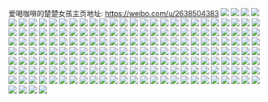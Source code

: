 爱喝咖啡的楚楚女孩主页地址: https://weibo.com/u/2638504383 
![](https://wx4.sinaimg.cn/mw2000/9d4461bfly1h9ipwdsyv6j22c02c0u0z.jpg) 
![](https://wx4.sinaimg.cn/mw2000/9d4461bfly1h9ipwk1c0nj22c03407wk.jpg) 
![](https://wx4.sinaimg.cn/mw2000/9d4461bfly1h9ipwr5396j22c0340npg.jpg) 
![](https://wx4.sinaimg.cn/mw2000/9d4461bfly1h9ipx02vfsj22c02um4qu.jpg) 
![](https://wx4.sinaimg.cn/mw2000/9d4461bfly1h9ipx6fk0kj22c02icnpe.jpg) 
![](https://wx4.sinaimg.cn/mw2000/9d4461bfly1h9ipxcsx2vj22932xub2a.jpg) 
![](https://wx4.sinaimg.cn/mw2000/9d4461bfly1h9ipxe2b4bj22ai320e82.jpg) 
![](https://wx4.sinaimg.cn/mw2000/9d4461bfly1h9ipxf7gmzj20vc0vcgwd.jpg) 
![](https://wx4.sinaimg.cn/mw2000/9d4461bfly1h9ipxgxqj1j21yd27dqv6.jpg) 
![](https://wx4.sinaimg.cn/mw2000/9d4461bfly1h94ln59fppj22c0340b2a.jpg) 
![](https://wx4.sinaimg.cn/mw2000/9d4461bfly1h94lnslvx7j22c0340e82.jpg) 
![](https://wx4.sinaimg.cn/mw2000/9d4461bfly1h94lojb9zkj22c0340e82.jpg) 
![](https://wx4.sinaimg.cn/mw2000/9d4461bfly1h94lp8ufluj22c0340qv6.jpg) 
![](https://wx4.sinaimg.cn/mw2000/9d4461bfly1h94lpyn3b6j22c03407wj.jpg) 
![](https://wx4.sinaimg.cn/mw2000/9d4461bfly1h94lmhj6e5j22c03404qr.jpg) 
![](https://wx4.sinaimg.cn/mw2000/9d4461bfly1h94lqdh7yqj22422mq4qr.jpg) 
![](https://wx4.sinaimg.cn/mw2000/9d4461bfly1h94lqgoys5j20vc15sgwh.jpg) 
![](https://wx4.sinaimg.cn/mw2000/9d4461bfly1h94lr0zs0hj22c0340x6q.jpg) 
![](https://wx4.sinaimg.cn/mw2000/9d4461bfly1h8v64rej3kj226m2yvnpe.jpg) 
![](https://wx4.sinaimg.cn/mw2000/9d4461bfly1h8ve02opdqj22c02ypu0y.jpg) 
![](https://wx4.sinaimg.cn/mw2000/9d4461bfly1h8vdzlvya8j22c0340b2b.jpg) 
![](https://wx4.sinaimg.cn/mw2000/9d4461bfly1h8ve0eni7wj22ah1xckjm.jpg) 
![](https://wx4.sinaimg.cn/mw2000/9d4461bfly1h8s3m09gtej20wi1l01kx.jpg) 
![](https://wx4.sinaimg.cn/mw2000/9d4461bfly1h8s3m1htgrj20wc1i8to2.jpg) 
![](https://wx4.sinaimg.cn/mw2000/9d4461bfly1h8s3m8bvrwj22c0340x6r.jpg) 
![](https://wx4.sinaimg.cn/mw2000/9d4461bfly1h8s3lxpny9j22c0340u0z.jpg) 
![](https://wx4.sinaimg.cn/mw2000/9d4461bfly1h8s3mer2wrj22c0340qv7.jpg) 
![](https://wx4.sinaimg.cn/mw2000/9d4461bfly1h8s3n4b3bmj22c0340kjo.jpg) 
![](https://wx4.sinaimg.cn/mw2000/9d4461bfly1h8s3nasybfj22c03404qs.jpg) 
![](https://wx4.sinaimg.cn/mw2000/9d4461bfly1h8peubczkwj22c0340qv6.jpg) 
![](https://wx4.sinaimg.cn/mw2000/9d4461bfly1h8peuegtu6j22c02z2u0z.jpg) 
![](https://wx4.sinaimg.cn/mw2000/9d4461bfly1h8peuhq9mej22c02um1l0.jpg) 
![](https://wx4.sinaimg.cn/mw2000/9d4461bfly1h8peukpumij22c0340npe.jpg) 
![](https://wx4.sinaimg.cn/mw2000/9d4461bfly1h8peu8q614j22c02vmb2a.jpg) 
![](https://wx4.sinaimg.cn/mw2000/9d4461bfly1h8peunyu8bj22c03407wj.jpg) 
![](https://wx4.sinaimg.cn/mw2000/9d4461bfly1h8cj7xx0gxj22c0340e82.jpg) 
![](https://wx4.sinaimg.cn/mw2000/9d4461bfly1h8cj82untbj22c0340kjn.jpg) 
![](https://wx4.sinaimg.cn/mw2000/9d4461bfly1h8cj87tpu3j22c0340kjo.jpg) 
![](https://wx4.sinaimg.cn/mw2000/9d4461bfly1h8cj8976k3j20wi15cqhl.jpg) 
![](https://wx4.sinaimg.cn/mw2000/9d4461bfly1h8cj8euwtzj22822yre84.jpg) 
![](https://wx4.sinaimg.cn/mw2000/9d4461bfly1h8cj8gniztj20wi13nats.jpg) 
![](https://wx4.sinaimg.cn/mw2000/9d4461bfly1h8cj7tqecyj22c03401l1.jpg) 
![](https://wx4.sinaimg.cn/mw2000/9d4461bfly1h8cj8n1pz6j22c0340x6t.jpg) 
![](https://wx4.sinaimg.cn/mw2000/9d4461bfly1h8cj8oa3w0j22c03407wj.jpg) 
![](https://wx4.sinaimg.cn/mw2000/9d4461bfly1h8cj8pmzoqj22c0340e82.jpg) 
![](https://wx4.sinaimg.cn/mw2000/9d4461bfly1h895948gztj20vc0yn1d8.jpg) 
![](https://wx4.sinaimg.cn/mw2000/9d4461bfly1h82n4jvn4mj22c02v77wk.jpg) 
![](https://wx4.sinaimg.cn/mw2000/9d4461bfly1h82n47jk8jj22c0340b2b.jpg) 
![](https://wx4.sinaimg.cn/mw2000/9d4461bfly1h82n4o9e8gj22c0340e83.jpg) 
![](https://wx4.sinaimg.cn/mw2000/9d4461bfly1h82n4xfz5gj22c0340e83.jpg) 
![](https://wx4.sinaimg.cn/mw2000/9d4461bfly1h82n52cvanj22b233zu0y.jpg) 
![](https://wx4.sinaimg.cn/mw2000/9d4461bfly1h82n58yuhsj22c02gcnpe.jpg) 
![](https://wx4.sinaimg.cn/mw2000/9d4461bfly1h7oa12nay1j22c0340npg.jpg) 
![](https://wx4.sinaimg.cn/mw2000/9d4461bfly1h7oa18oqg8j22c0340x6s.jpg) 
![](https://wx4.sinaimg.cn/mw2000/9d4461bfly1h7oa1d3v3uj22c02th1kz.jpg) 
![](https://wx4.sinaimg.cn/mw2000/9d4461bfly1h7oa1hmsvfj22b532uu11.jpg) 
![](https://wx4.sinaimg.cn/mw2000/9d4461bfly1h7oa1mv40kj22c0340hdy.jpg) 
![](https://wx4.sinaimg.cn/mw2000/9d4461bfly1h7oa1s4l1ij22b532uqv9.jpg) 
![](https://wx4.sinaimg.cn/mw2000/9d4461bfly1h7oa0y7vahj22c0340x6r.jpg) 
![](https://wx4.sinaimg.cn/mw2000/9d4461bfly1h7oa1twepsj23402c0b2b.jpg) 
![](https://wx4.sinaimg.cn/mw2000/9d4461bfly1h7oa1yapssj22902kk7wk.jpg) 
![](https://wx4.sinaimg.cn/mw2000/9d4461bfly1h7mjtoca2jj20zk1c57rf.jpg) 
![](https://wx4.sinaimg.cn/mw2000/9d4461bfly1h7mjtscafdj22c02q8qv6.jpg) 
![](https://wx4.sinaimg.cn/mw2000/9d4461bfly1h7mjtwgr76j21tz2fzkjm.jpg) 
![](https://wx4.sinaimg.cn/mw2000/9d4461bfly1h7mju1w11mj22c02ndb2b.jpg) 
![](https://wx4.sinaimg.cn/mw2000/9d4461bfly1h7mju6tsndj22c02ujkjn.jpg) 
![](https://wx4.sinaimg.cn/mw2000/9d4461bfly1h7mjuuj8k9j22c02lsb2b.jpg) 
![](https://wx4.sinaimg.cn/mw2000/9d4461bfly1h7mjv11erwj22c02n31l0.jpg) 
![](https://wx4.sinaimg.cn/mw2000/9d4461bfly1h7mjtlxu1cj22c02g17wj.jpg) 
![](https://wx4.sinaimg.cn/mw2000/9d4461bfly1h7mjv71wowj22c02ttnpg.jpg) 
![](https://wx4.sinaimg.cn/mw2000/9d4461bfly1h7gi4ufb21j20vc13n758.jpg) 
![](https://wx4.sinaimg.cn/mw2000/9d4461bfly1h7gi4tpji1j20t4133akj.jpg) 
![](https://wx4.sinaimg.cn/mw2000/9d4461bfly1h7d19rv01nj22c0340dv0.jpg) 
![](https://wx4.sinaimg.cn/mw2000/9d4461bfly1h7d19bf39pj20vc0xoq59.jpg) 
![](https://wx4.sinaimg.cn/mw2000/9d4461bfly1h7d19tdbjuj20vc109k72.jpg) 
![](https://wx4.sinaimg.cn/mw2000/9d4461bfly1h7d19uw9i4j22c02oynpe.jpg) 
![](https://wx4.sinaimg.cn/mw2000/9d4461bfly1h71qi6yhmxj21601k0tao.jpg) 
![](https://wx4.sinaimg.cn/mw2000/9d4461bfly1h71qi9jhxpj22c0340e82.jpg) 
![](https://wx4.sinaimg.cn/mw2000/9d4461bfly1h71qiazjx0j21601k0n02.jpg) 
![](https://wx4.sinaimg.cn/mw2000/9d4461bfly1h71qi5vo6oj21601k04lu.jpg) 
![](https://wx4.sinaimg.cn/mw2000/9d4461bfly1h71qic9ou1j215v1elkep.jpg) 
![](https://wx4.sinaimg.cn/mw2000/9d4461bfly1h71qicxae0j22c0340hdt.jpg) 
![](https://wx4.sinaimg.cn/mw2000/9d4461bfly1h71qihdspyj21601k0awr.jpg) 
![](https://wx4.sinaimg.cn/mw2000/9d4461bfly1h71qihrstdj21601k04e1.jpg) 
![](https://wx4.sinaimg.cn/mw2000/9d4461bfly1h71qij9o8ij21601l8wgq.jpg) 
![](https://wx4.sinaimg.cn/mw2000/9d4461bfly1h6vqso6y3vj20vc0x4nay.jpg) 
![](https://wx4.sinaimg.cn/mw2000/9d4461bfly1h6q27b52smj22552uue82.jpg) 
![](https://wx4.sinaimg.cn/mw2000/9d4461bfly1h6q27d3zpyj21xe2kiu0x.jpg) 
![](https://wx4.sinaimg.cn/mw2000/9d4461bfly1h6q27ev4xoj21tw2fuqv5.jpg) 
![](https://wx4.sinaimg.cn/mw2000/9d4461bfly1h6q27h85d4j22c0340x6q.jpg) 
![](https://wx4.sinaimg.cn/mw2000/9d4461bfly1h6q27852dpj221b2pq4qq.jpg) 
![](https://wx4.sinaimg.cn/mw2000/9d4461bfly1h6q27j9z5kj22c032ijzt.jpg) 
![](https://wx4.sinaimg.cn/mw2000/9d4461bfly1h6q27llvz2j22c0340b2b.jpg) 
![](https://wx4.sinaimg.cn/mw2000/9d4461bfly1h6q27n8wq6j22c0340wkr.jpg) 
![](https://wx4.sinaimg.cn/mw2000/9d4461bfly1h6q27nyr8sj22c0340u0x.jpg) 
![](https://wx4.sinaimg.cn/mw2000/9d4461bfly1h6ebulhm0cj21xo2vzqv5.jpg) 
![](https://wx4.sinaimg.cn/mw2000/9d4461bfly1h6ebun18joj21mw2c01ky.jpg) 
![](https://wx4.sinaimg.cn/mw2000/9d4461bfly1h6ebup8o7fj22c0340kjn.jpg) 
![](https://wx4.sinaimg.cn/mw2000/9d4461bfly1h6eburauiqj22c02yfu0x.jpg) 
![](https://wx4.sinaimg.cn/mw2000/9d4461bfly1h6ebukelylj22c03407wj.jpg) 
![](https://wx4.sinaimg.cn/mw2000/9d4461bfly1h6ebutcgvnj22c03401kz.jpg) 
![](https://wx4.sinaimg.cn/mw2000/9d4461bfly1h65wv4o5e7j22c03404qp.jpg) 
![](https://wx4.sinaimg.cn/mw2000/9d4461bfly1h65wv6nbh4j22c0340b2b.jpg) 
![](https://wx4.sinaimg.cn/mw2000/9d4461bfly1h65wvfepbuj22c0340b29.jpg) 
![](https://wx4.sinaimg.cn/mw2000/9d4461bfly1h65wvp4mwlj22b532nb29.jpg) 
![](https://wx4.sinaimg.cn/mw2000/9d4461bfly1h65wuxez4dj22c03407wj.jpg) 
![](https://wx4.sinaimg.cn/mw2000/9d4461bfly1h65ww02b2wj22c0340b2d.jpg) 
![](https://wx4.sinaimg.cn/mw2000/9d4461bfly1h65ww24t7pj22c0340e83.jpg) 
![](https://wx4.sinaimg.cn/mw2000/9d4461bfly1h65ww6nz2nj22c0340b2b.jpg) 
![](https://wx4.sinaimg.cn/mw2000/9d4461bfly1h65ww7v2qej20vc0yl4di.jpg) 
![](https://wx4.sinaimg.cn/mw2000/9d4461bfly1h63khkv79yj22c0340kjm.jpg) 
![](https://wx4.sinaimg.cn/mw2000/9d4461bfly1h63kic4iphj22c0340wrz.jpg) 
![](https://wx4.sinaimg.cn/mw2000/9d4461bfly1h63kigwvecj22c0340ai7.jpg) 
![](https://wx4.sinaimg.cn/mw2000/9d4461bfly1h63kis5d75j226x2f4u0x.jpg) 
![](https://wx4.sinaimg.cn/mw2000/9d4461bfly1h63kj0luwqj22c03401l0.jpg) 
![](https://wx4.sinaimg.cn/mw2000/9d4461bfly1h63kjbmfa6j22c02f11kx.jpg) 
![](https://wx4.sinaimg.cn/mw2000/9d4461bfly1h63kjcprw2j20vc10xgmz.jpg) 
![](https://wx4.sinaimg.cn/mw2000/9d4461bfly1h63kjgfiz2j227v2ssnpd.jpg) 
![](https://wx4.sinaimg.cn/mw2000/9d4461bfly1h63kjhrnoyj22bo2dokjm.jpg) 
![](https://wx4.sinaimg.cn/mw2000/9d4461bfly1h63kjig2bqj20zk16h7f5.jpg) 
![](https://wx4.sinaimg.cn/mw2000/9d4461bfly1h63khf1aiqj20vc10xwsv.jpg) 
![](https://wx4.sinaimg.cn/mw2000/9d4461bfly1h5zgv69suuj22c03401kz.jpg) 
![](https://wx4.sinaimg.cn/mw2000/9d4461bfly1h5zgw15g2nj22c0340k2s.jpg) 
![](https://wx4.sinaimg.cn/mw2000/9d4461bfly1h5zgwdh6wjj22c0340q8z.jpg) 
![](https://wx4.sinaimg.cn/mw2000/9d4461bfly1h5zgwm08b0j222y2o5hdu.jpg) 
![](https://wx4.sinaimg.cn/mw2000/9d4461bfly1h5zgxr5y91j228x34045w.jpg) 
![](https://wx4.sinaimg.cn/mw2000/9d4461bfly1h5zguwvh2uj22c02nvkjo.jpg) 
![](https://wx4.sinaimg.cn/mw2000/9d4461bfly1h5zgy5dqfcj22c034015k.jpg) 
![](https://wx4.sinaimg.cn/mw2000/9d4461bfly1h5zgzpkqu3j22c0340npe.jpg) 
![](https://wx4.sinaimg.cn/mw2000/9d4461bfly1h5zgzqbp34j20u0140tga.jpg) 
![](https://wx4.sinaimg.cn/mw2000/9d4461bfly1h5ns7xzb6uj20vb11ah89.jpg) 
![](https://wx4.sinaimg.cn/mw2000/9d4461bfly1h5ns7xew0pj20wi1lc1kx.jpg) 
![](https://wx4.sinaimg.cn/mw2000/9d4461bfly1h5ns7y98e8j20ni15sagj.jpg) 
![](https://wx4.sinaimg.cn/mw2000/9d4461bfly1h5ns7yqyx2j21ml1jr1kx.jpg) 
![](https://wx4.sinaimg.cn/mw2000/9d4461bfly1h5llu91fnrj21hn1wxaxl.jpg) 
![](https://wx4.sinaimg.cn/mw2000/9d4461bfly1h5llucm7zgj21qi2bb7wh.jpg) 
![](https://wx4.sinaimg.cn/mw2000/9d4461bfly1h5llufocznj21qi2bbe81.jpg) 
![](https://wx4.sinaimg.cn/mw2000/9d4461bfly1h5lluhq4qxj21p32ajnkb.jpg) 
![](https://wx4.sinaimg.cn/mw2000/9d4461bfly1h5llu720s5j21qi2arhdt.jpg) 
![](https://wx4.sinaimg.cn/mw2000/9d4461bfly1h5llukhkmgj21qi1rg4qp.jpg) 
![](https://wx4.sinaimg.cn/mw2000/9d4461bfly1h5llun6h0fj220830cu0y.jpg) 
![](https://wx4.sinaimg.cn/mw2000/9d4461bfly1h5lluoie87j220830c7wh.jpg) 
![](https://wx4.sinaimg.cn/mw2000/9d4461bfly1h5lluy7iskj22c0340kjo.jpg) 
![](https://wx4.sinaimg.cn/mw2000/9d4461bfly1h5dmbqmbx5j22c0340b2a.jpg) 
![](https://wx4.sinaimg.cn/mw2000/9d4461bfly1h5dmbs7luyj21o925stxk.jpg) 
![](https://wx4.sinaimg.cn/mw2000/9d4461bfly1h5dmbvm8wdj22c02p5qv6.jpg) 
![](https://wx4.sinaimg.cn/mw2000/9d4461bfly1h5dmbyp96fj22c02d8b2a.jpg) 
![](https://wx4.sinaimg.cn/mw2000/9d4461bfly1h5dmc1gaisj22c02r8hdv.jpg) 
![](https://wx4.sinaimg.cn/mw2000/9d4461bfly1h5dmc3ylcgj22c0340b2b.jpg) 
![](https://wx4.sinaimg.cn/mw2000/9d4461bfly1h56l0vdnypj22c0340hdv.jpg) 
![](https://wx4.sinaimg.cn/mw2000/9d4461bfly1h56l10il86j22c03404qr.jpg) 
![](https://wx4.sinaimg.cn/mw2000/9d4461bfly1h56l0r5bg1j2214267e81.jpg) 
![](https://wx4.sinaimg.cn/mw2000/9d4461bfly1h56l125gsmj20wi1171kx.jpg) 
![](https://wx4.sinaimg.cn/mw2000/9d4461bfly1h56l13xo6uj22c0340x6p.jpg) 
![](https://wx4.sinaimg.cn/mw2000/9d4461bfly1h56l15r1uwj22c03407wi.jpg) 
![](https://wx4.sinaimg.cn/mw2000/9d4461bfly1h5568pbd07j22ad2gw1ky.jpg) 
![](https://wx4.sinaimg.cn/mw2000/9d4461bfly1h556940cbkj22c0340u0y.jpg) 
![](https://wx4.sinaimg.cn/mw2000/9d4461bfly1h5569b1k2dj22882kh1kz.jpg) 
![](https://wx4.sinaimg.cn/mw2000/9d4461bfly1h5569gn5wrj22672mi4qq.jpg) 
![](https://wx4.sinaimg.cn/mw2000/9d4461bfly1h5569hidqvj20vc108tfj.jpg) 
![](https://wx4.sinaimg.cn/mw2000/9d4461bfly1h5568jrwzoj22c02mix6p.jpg) 
![](https://wx4.sinaimg.cn/mw2000/9d4461bfly1h5569jau0tj22c02c01ky.jpg) 
![](https://wx4.sinaimg.cn/mw2000/9d4461bfly1h5569ne78sj218j1gx7wh.jpg) 
![](https://wx4.sinaimg.cn/mw2000/9d4461bfly1h5569ou14wj22c02n5x6p.jpg) 
![](https://wx4.sinaimg.cn/mw2000/9d4461bfly1h50mzrpgefj23402c0e82.jpg) 
![](https://wx4.sinaimg.cn/mw2000/9d4461bfly1h50mztprw3j21bt1rqauj.jpg) 
![](https://wx4.sinaimg.cn/mw2000/9d4461bfly1h50mzuecbwj21jm2261kx.jpg) 
![](https://wx4.sinaimg.cn/mw2000/9d4461bfly1h50myw6ufij21ux22r1ky.jpg) 
![](https://wx4.sinaimg.cn/mw2000/9d4461bfly1h4llidm3wsj20vc0yawtz.jpg) 
![](https://wx4.sinaimg.cn/mw2000/9d4461bfly1h4llid14qvj21uq1vfx6p.jpg) 
![](https://wx4.sinaimg.cn/mw2000/9d4461bfly1h4llifcxuvj21vt21w1ky.jpg) 
![](https://wx4.sinaimg.cn/mw2000/9d4461bfly1h4llih2p9cj222d218qv5.jpg) 
![](https://wx4.sinaimg.cn/mw2000/9d4461bfly1h4i0ndeyjhj21qk25s1ky.jpg) 
![](https://wx4.sinaimg.cn/mw2000/9d4461bfly1h4i0nroueqj21xt2ct4qr.jpg) 
![](https://wx4.sinaimg.cn/mw2000/9d4461bfly1h4i0olp1nwj22c02jx4qs.jpg) 
![](https://wx4.sinaimg.cn/mw2000/9d4461bfly1h4i0pjzxe3j22932wy1kz.jpg) 
![](https://wx4.sinaimg.cn/mw2000/9d4461bfly1h4i0qdrscjj220j2i4npe.jpg) 
![](https://wx4.sinaimg.cn/mw2000/9d4461bfly1h4i0rcfd4vj229i340hdw.jpg) 
![](https://wx4.sinaimg.cn/mw2000/9d4461bfly1h4i0rs9ammj21tc24u7wi.jpg) 
![](https://wx4.sinaimg.cn/mw2000/9d4461bfly1h4i0t26csfj22c0340kjn.jpg) 
![](https://wx4.sinaimg.cn/mw2000/9d4461bfly1h4i0tm6i5qj21tc2ad7wi.jpg) 
![](https://wx4.sinaimg.cn/mw2000/9d4461bfly1h4585zecy6j22c0340npf.jpg) 
![](https://wx4.sinaimg.cn/mw2000/9d4461bfly1h45864d872j21gr1yckjl.jpg) 
